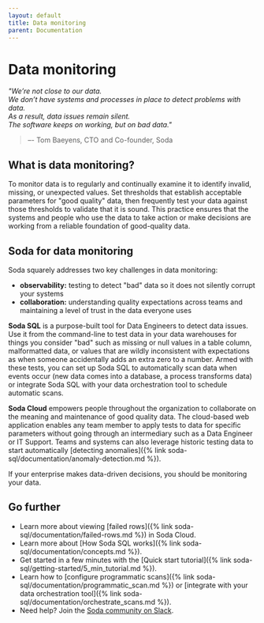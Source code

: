 ```yaml
---
layout: default
title: Data monitoring
parent: Documentation
---
```


# Data monitoring 

*"We’re not close to our data. <br />We don’t have systems and processes in place to detect problems with data.  <br />As a result, data issues remain silent. <br />The software keeps on working, but on bad data."* <br />
 > –- Tom Baeyens, CTO and Co-founder, Soda

## What is data monitoring?

To monitor data is to regularly and continually examine it to identify invalid, missing, or unexpected values. Set thresholds that establish acceptable parameters for "good quality" data, then frequently test your data against those thresholds to validate that it is sound. This practice ensures that the systems and people who use the data to take action or make decisions are working from a reliable foundation of good-quality data. 

## Soda for data monitoring

Soda squarely addresses two key challenges in data monitoring:
- **observability:** testing to detect "bad" data so it does not silently corrupt your systems
- **collaboration:** understanding quality expectations across teams and maintaining a level of trust in the data everyone uses

**Soda SQL** is a purpose-built tool for Data Engineers to detect data issues. Use it from the command-line to test data in your data warehouses for things you consider "bad" such as missing or null values in a table column, malformatted data, or values that are wildly inconsistent with expectations as when someone accidentally adds an extra zero to a number. Armed with these tests, you can set up Soda SQL to automatically scan data when events occur (new data comes into a database, a process transforms data) or integrate Soda SQL with your data orchestration tool to schedule automatic scans. 

**Soda Cloud** empowers people throughout the organization to collaborate on the meaning and maintenance of good quality data. The cloud-based web application enables any team member to apply tests to data for specific parameters without going through an intermediary such as a Data Engineer or IT Support. Teams and systems can also leverage historic testing data to start automatically [detecting anomalies]({% link soda-sql/documentation/anomaly-detection.md %}). 

If your enterprise makes data-driven decisions, you should be monitoring your data.

## Go further

* Learn more about viewing [failed rows]({% link soda-sql/documentation/failed-rows.md %}) in Soda Cloud.
* Learn more about [How Soda SQL works]({% link soda-sql/documentation/concepts.md %}).
* Get started in a few minutes with the [Quick start tutorial]({% link soda-sql/getting-started/5_min_tutorial.md %}).
* Learn how to [configure programmatic scans]({% link soda-sql/documentation/programmatic_scan.md %}) or [integrate with your data orchestration tool]({% link soda-sql/documentation/orchestrate_scans.md %}).
* Need help? Join the <a href="http://community.soda.io/slack" target="_blank"> Soda community on Slack</a>.
